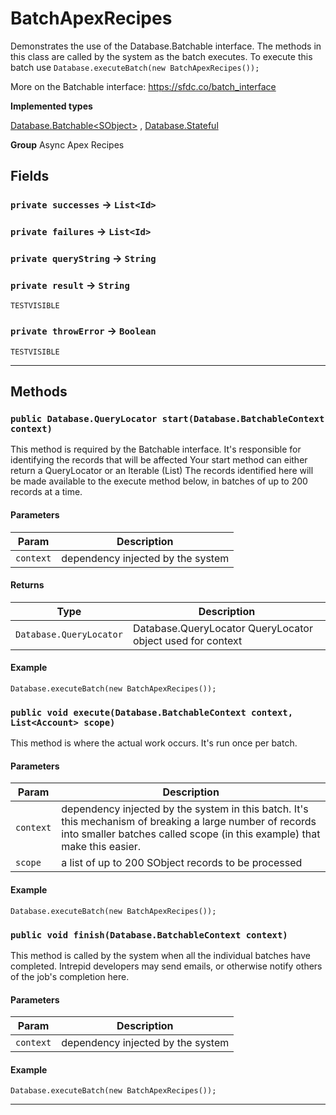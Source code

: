 # BatchApexRecipes

Demonstrates the use of the Database.Batchable interface. The
methods in this class are called by the system as the batch executes.
To execute this batch use `Database.executeBatch(new BatchApexRecipes());`

More on the Batchable interface:
https://sfdc.co/batch_interface


**Implemented types**

[Database.Batchable&lt;SObject&gt;](Database.Batchable&lt;SObject&gt;)
, 
[Database.Stateful](Database.Stateful)


**Group** Async Apex Recipes

## Fields

### `private successes` → `List<Id>`


### `private failures` → `List<Id>`


### `private queryString` → `String`


### `private result` → `String`

`TESTVISIBLE` 

### `private throwError` → `Boolean`

`TESTVISIBLE` 

---
## Methods
### `public Database.QueryLocator start(Database.BatchableContext context)`

This method is required by the Batchable interface.
It's responsible for identifying the records that will be affected
Your start method can either return a QueryLocator or an Iterable
(List) The records identified here will be made available to the
execute method below, in batches of up to 200 records at a time.

#### Parameters

|Param|Description|
|---|---|
|`context`|dependency injected by the system|

#### Returns

|Type|Description|
|---|---|
|`Database.QueryLocator`|Database.QueryLocator QueryLocator object used for context|

#### Example
```apex
Database.executeBatch(new BatchApexRecipes());
```


### `public void execute(Database.BatchableContext context, List<Account> scope)`

This method is where the actual work occurs. It's run once
per batch.

#### Parameters

|Param|Description|
|---|---|
|`context`|dependency injected by the system in this batch. It's this mechanism of breaking a large number of records into smaller batches called scope (in this example) that make this easier.|
|`scope`|a list of up to 200 SObject records to be processed|

#### Example
```apex
Database.executeBatch(new BatchApexRecipes());
```


### `public void finish(Database.BatchableContext context)`

This method is called by the system when all the individual
batches have completed. Intrepid developers may send emails, or otherwise
notify others of the job's completion here.

#### Parameters

|Param|Description|
|---|---|
|`context`|dependency injected by the system|

#### Example
```apex
Database.executeBatch(new BatchApexRecipes());
```


---
